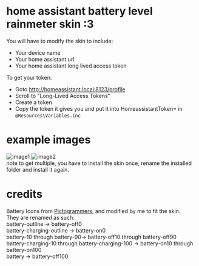 # home assistant battery level rainmeter skin :3
You will have to modify the skin to include:
 - Your device name
 - Your home assistant url
 - Your home assistant long lived access token

To get your token:
 - Goto http://homeassistant.local:8123/profile
 - Scroll to "Long-Lived Access Tokens"
 - Create a token
 - Copy the token it gives you and put it into HomeassistantToken= in `@Resources\Variables.inc`

# example images
![image1](https://github.com/iamasink/Rainmeter-homeassistantbattery/assets/35533595/440b6dd9-c3c5-4bbe-8ef6-f3786e00ce46)
![image2](https://github.com/iamasink/Rainmeter-homeassistantbattery/assets/35533595/cbba36d5-002c-45cf-ae47-aaaa2a8e5e95)  
note to get multiple, you have to install the skin once, rename the installed folder and install it again.




# credits
Battery Icons from [Pictogrammers](https://pictogrammers.com/library/mdi/), and modified by me to fit the skin.  
They are renamed as such:  
battery-outline -> battery-off0  
battery-charging-outline -> battery-on0  
battery-10 through battery-90-> battery-off10 through battery-off90  
battery-charging-10 through battery-charging-100 -> battery-on10 through battery-on100  
battery -> battery-off100  
